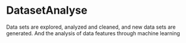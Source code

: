 # DatasetAnalyse
Data sets are explored, analyzed and cleaned, and new data sets are generated. And the analysis of data features through machine learning
